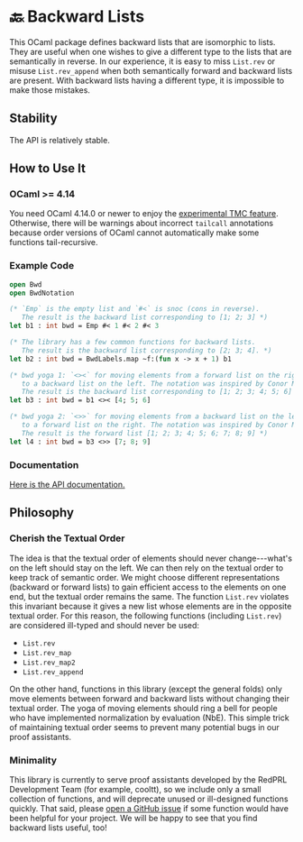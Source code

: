 # 🔙 Backward Lists

This OCaml package defines backward lists that are isomorphic to lists. They are useful when one wishes to give a different type to the lists that are semantically in reverse. In our experience, it is easy to miss `List.rev` or misuse `List.rev_append` when both semantically forward and backward lists are present. With backward lists having a different type, it is impossible to make those mistakes.

## Stability

The API is relatively stable.

## How to Use It

### OCaml >= 4.14

You need OCaml 4.14.0 or newer to enjoy the [experimental TMC feature](https://www.ocaml.org/manual/tail_mod_cons.html). Otherwise, there will be warnings about incorrect `tailcall` annotations because order versions of OCaml cannot automatically make some functions tail-recursive.

### Example Code

```ocaml
open Bwd
open BwdNotation

(* `Emp` is the empty list and `#<` is snoc (cons in reverse).
   The result is the backward list corresponding to [1; 2; 3] *)
let b1 : int bwd = Emp #< 1 #< 2 #< 3

(* The library has a few common functions for backward lists.
   The result is the backward list corresponding to [2; 3; 4]. *)
let b2 : int bwd = BwdLabels.map ~f:(fun x -> x + 1) b1

(* bwd yoga 1: `<><` for moving elements from a forward list on the right
   to a backward list on the left. The notation was inspired by Conor McBride.
   The result is the backward list corresponding to [1; 2; 3; 4; 5; 6] *)
let b3 : int bwd = b1 <>< [4; 5; 6]

(* bwd yoga 2: `<>>` for moving elements from a backward list on the left
   to a forward list on the right. The notation was inspired by Conor McBride.
   The result is the forward list [1; 2; 3; 4; 5; 6; 7; 8; 9] *)
let l4 : int bwd = b3 <>> [7; 8; 9]
```

### Documentation

[Here is the API documentation.](https://redprl.org/ocaml-bwd/bwd/)

## Philosophy

### Cherish the Textual Order

The idea is that the textual order of elements should never change---what's on the left should stay on the left. We can then rely on the textual order to keep track of semantic order. We might choose different representations (backward or forward lists) to gain efficient access to the elements on one end, but the textual order remains the same. The function `List.rev` violates this invariant because it gives a new list whose elements are in the opposite textual order. For this reason, the following functions (including `List.rev`) are considered ill-typed and should never be used:

- `List.rev`
- `List.rev_map`
- `List.rev_map2`
- `List.rev_append`

On the other hand, functions in this library (except the general folds) only move elements between forward and backward lists without changing their textual order. The yoga of moving elements should ring a bell for people who have implemented normalization by evaluation (NbE). This simple trick of maintaining textual order seems to prevent many potential bugs in our proof assistants.

### Minimality

This library is currently to serve proof assistants developed by the RedPRL Development Team (for example, cooltt), so we include only a small collection of functions, and will deprecate unused or ill-designed functions quickly. That said, please [open a GitHub issue](https://github.com/RedPRL/ocaml-bwd/issues/new/choose) if some function would have been helpful for your project. We will be happy to see that you find backward lists useful, too!
